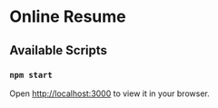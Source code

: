 # Online Resume

## Available Scripts

### `npm start`

Open [http://localhost:3000](http://localhost:3000) to view it in your browser.